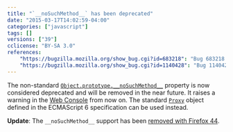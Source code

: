 ```yaml
---
title: "`__noSuchMethod__` has been deprecated"
date: "2015-03-17T14:02:59-04:00"
categories: ["javascript"]
tags: []
versions: ["39"]
cclicense: "BY-SA 3.0"
references:
    "https://bugzilla.mozilla.org/show_bug.cgi?id=683218": "Bug 683218 - can we remove __noSuchMethod__, use proxies instead?"
    "https://bugzilla.mozilla.org/show_bug.cgi?id=1140428": "Bug 1140428 - Warn when __noSuchMethod__ is used"
---
```

The non-standard [`Object.prototype.__noSuchMethod__`](https://developer.mozilla.org/en-US/docs/Web/JavaScript/Reference/Global_Objects/Object/noSuchMethod) property is now considered deprecated and will be removed in the near future. It raises a warning in the [Web Console](https://developer.mozilla.org/en-US/docs/Tools/Web_Console) from now on. The standard [`Proxy`](https://developer.mozilla.org/en-US/docs/Web/JavaScript/Reference/Global_Objects/Proxy) object defined in the ECMAScript 6 specification can be used instead.

**Update**: The `__noSuchMethod__` support has been [removed with Firefox 44](https://www.fxsitecompat.com/en-US/docs/2015/nosuchmethod-is-no-longer-supported/).
